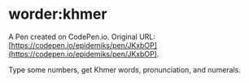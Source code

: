 # worder:khmer

A Pen created on CodePen.io. Original URL: [https://codepen.io/epidemiks/pen/JKxbOP](https://codepen.io/epidemiks/pen/JKxbOP).

Type some numbers, get Khmer words, pronunciation, and numerals.